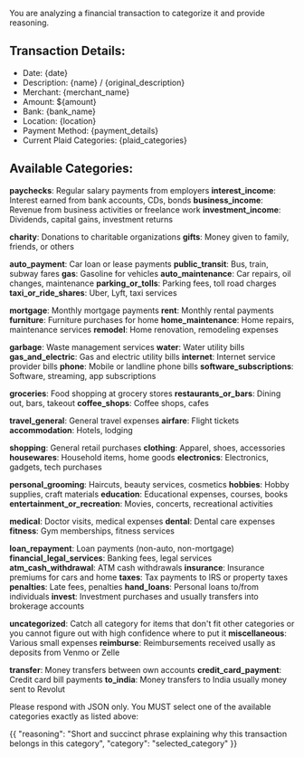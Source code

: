 You are analyzing a financial transaction to categorize it and provide reasoning.

## Transaction Details:
- Date: {date}
- Description: {name} / {original_description}
- Merchant: {merchant_name}
- Amount: ${amount}
- Bank: {bank_name}
- Location: {location}
- Payment Method: {payment_details}
- Current Plaid Categories: {plaid_categories}

## Available Categories:

**paychecks**: Regular salary payments from employers
**interest_income**: Interest earned from bank accounts, CDs, bonds
**business_income**: Revenue from business activities or freelance work
**investment_income**: Dividends, capital gains, investment returns

**charity**: Donations to charitable organizations
**gifts**: Money given to family, friends, or others

**auto_payment**: Car loan or lease payments
**public_transit**: Bus, train, subway fares
**gas**: Gasoline for vehicles
**auto_maintenance**: Car repairs, oil changes, maintenance
**parking_or_tolls**: Parking fees, toll road charges
**taxi_or_ride_shares**: Uber, Lyft, taxi services

**mortgage**: Monthly mortgage payments
**rent**: Monthly rental payments
**furniture**: Furniture purchases for home
**home_maintenance**: Home repairs, maintenance services
**remodel**: Home renovation, remodeling expenses

**garbage**: Waste management services
**water**: Water utility bills
**gas_and_electric**: Gas and electric utility bills
**internet**: Internet service provider bills
**phone**: Mobile or landline phone bills
**software_subscriptions**: Software, streaming, app subscriptions

**groceries**: Food shopping at grocery stores
**restaurants_or_bars**: Dining out, bars, takeout
**coffee_shops**: Coffee shops, cafes

**travel_general**: General travel expenses
**airfare**: Flight tickets
**accommodation**: Hotels, lodging

**shopping**: General retail purchases
**clothing**: Apparel, shoes, accessories
**housewares**: Household items, home goods
**electronics**: Electronics, gadgets, tech purchases

**personal_grooming**: Haircuts, beauty services, cosmetics
**hobbies**: Hobby supplies, craft materials
**education**: Educational expenses, courses, books
**entertainment_or_recreation**: Movies, concerts, recreational activities

**medical**: Doctor visits, medical expenses
**dental**: Dental care expenses
**fitness**: Gym memberships, fitness services

**loan_repayment**: Loan payments (non-auto, non-mortgage)
**financial_legal_services**: Banking fees, legal services
**atm_cash_withdrawal**: ATM cash withdrawals
**insurance**: Insurance premiums for cars and home
**taxes**: Tax payments to IRS or property taxes
**penalties**: Late fees, penalties
**hand_loans**: Personal loans to/from individuals
**invest**: Investment purchases and usually transfers into brokerage accounts

**uncategorized**: Catch all category for items that don't fit other categories or you cannot figure out with high confidence where to put it 
**miscellaneous**: Various small expenses
**reimburse**: Reimbursements received usally as deposits from Venmo or Zelle

**transfer**: Money transfers between own accounts
**credit_card_payment**: Credit card bill payments
**to_india**: Money transfers to India usually money sent to Revolut

Please respond with JSON only. You MUST select one of the available categories exactly as listed above:

{{
  "reasoning": "Short and succinct phrase explaining why this transaction belongs in this category",
  "category": "selected_category"
}}